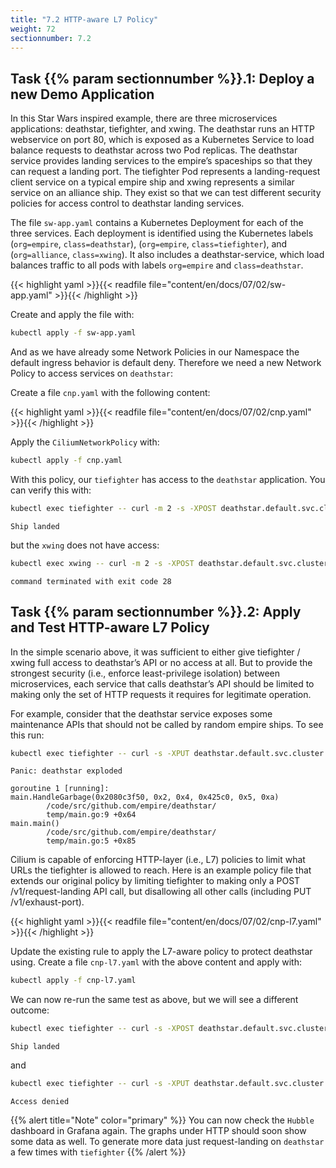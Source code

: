 ```yaml
---
title: "7.2 HTTP-aware L7 Policy"
weight: 72
sectionnumber: 7.2
---
```



## Task {{% param sectionnumber %}}.1: Deploy a new Demo Application

In this Star Wars inspired example, there are three microservices applications: deathstar, tiefighter, and xwing. The deathstar runs an HTTP webservice on port 80, which is exposed as a Kubernetes Service to load balance requests to deathstar across two Pod replicas. The deathstar service provides landing services to the empire’s spaceships so that they can request a landing port. The tiefighter Pod represents a landing-request client service on a typical empire ship and xwing represents a similar service on an alliance ship. They exist so that we can test different security policies for access control to deathstar landing services.

The file `sw-app.yaml` contains a Kubernetes Deployment for each of the three services. Each deployment is identified using the Kubernetes labels (`org=empire`, `class=deathstar`), (`org=empire`, `class=tiefighter`), and (`org=alliance`, `class=xwing`). It also includes a deathstar-service, which load balances traffic to all pods with labels `org=empire` and `class=deathstar`.

{{< highlight yaml >}}{{< readfile file="content/en/docs/07/02/sw-app.yaml" >}}{{< /highlight >}}

Create and apply the file with:

```bash
kubectl apply -f sw-app.yaml
```

And as we have already some Network Policies in our Namespace the default ingress behavior is default deny. Therefore we need a new Network Policy to access services on `deathstar`:

Create a file `cnp.yaml` with the following content:

{{< highlight yaml >}}{{< readfile file="content/en/docs/07/02/cnp.yaml" >}}{{< /highlight >}}

Apply the `CiliumNetworkPolicy` with:

```bash
kubectl apply -f cnp.yaml
```

With this policy, our `tiefighter` has access to the `deathstar` application. You can verify this with:

```bash
kubectl exec tiefighter -- curl -m 2 -s -XPOST deathstar.default.svc.cluster.local/v1/request-landing
```

```
Ship landed
```

but the `xwing` does not have access:

```bash
kubectl exec xwing -- curl -m 2 -s -XPOST deathstar.default.svc.cluster.local/v1/request-landing
```

```
command terminated with exit code 28
```


## Task {{% param sectionnumber %}}.2: Apply and Test HTTP-aware L7 Policy

In the simple scenario above, it was sufficient to either give tiefighter / xwing full access to deathstar’s API or no access at all. But to provide the strongest security (i.e., enforce least-privilege isolation) between microservices, each service that calls deathstar’s API should be limited to making only the set of HTTP requests it requires for legitimate operation.

For example, consider that the deathstar service exposes some maintenance APIs that should not be called by random empire ships. To see this run:

```bash
kubectl exec tiefighter -- curl -s -XPUT deathstar.default.svc.cluster.local/v1/exhaust-port
```

```
Panic: deathstar exploded

goroutine 1 [running]:
main.HandleGarbage(0x2080c3f50, 0x2, 0x4, 0x425c0, 0x5, 0xa)
        /code/src/github.com/empire/deathstar/
        temp/main.go:9 +0x64
main.main()
        /code/src/github.com/empire/deathstar/
        temp/main.go:5 +0x85
```

Cilium is capable of enforcing HTTP-layer (i.e., L7) policies to limit what URLs the tiefighter is allowed to reach. Here is an example policy file that extends our original policy by limiting tiefighter to making only a POST /v1/request-landing API call, but disallowing all other calls (including PUT /v1/exhaust-port).

{{< highlight yaml >}}{{< readfile file="content/en/docs/07/02/cnp-l7.yaml" >}}{{< /highlight >}}

Update the existing rule to apply the L7-aware policy to protect deathstar using. Create a file `cnp-l7.yaml` with the above content and apply with:

```bash
kubectl apply -f cnp-l7.yaml
```

We can now re-run the same test as above, but we will see a different outcome:

```bash
kubectl exec tiefighter -- curl -s -XPOST deathstar.default.svc.cluster.local/v1/request-landing
```

```
Ship landed
```

and

```bash
kubectl exec tiefighter -- curl -s -XPUT deathstar.default.svc.cluster.local/v1/exhaust-port
```

```
Access denied
```

{{% alert title="Note" color="primary" %}}
You can now check the `Hubble` dashboard in Grafana again. The graphs under HTTP should soon show some data as well. To generate more data just request-landing on `deathstar` a few times with `tiefighter`
{{% /alert %}}
